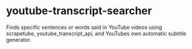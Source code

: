 # youtube-transcript-searcher
Finds specific sentences or words said in YouTube videos using scrapetube, youtube_transcript_api, and YouTubes own automatic subtitle generator.
